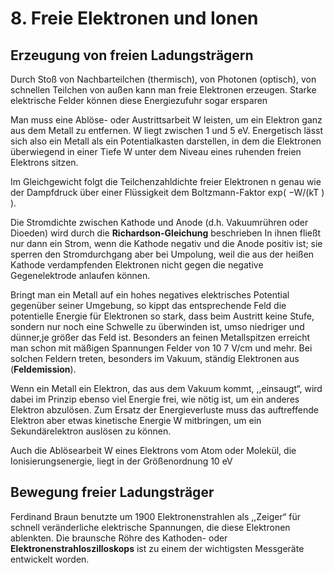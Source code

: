 # 8. Freie Elektronen und Ionen

## Erzeugung von freien Ladungsträgern
Durch Stoß von Nachbarteilchen (thermisch), von Photonen (optisch), von schnellen Teilchen von außen kann man freie Elektronen erzeugen. 
Starke elektrische Felder können diese Energiezufuhr sogar ersparen

Man muss eine Ablöse- oder Austrittsarbeit W leisten, um ein Elektron ganz aus dem Metall zu entfernen. 
W liegt zwischen 1 und 5 eV. 
Energetisch lässt sich also ein Metall als ein Potentialkasten darstellen, in dem die Elektronen überwiegend in
einer Tiefe W unter dem Niveau eines ruhenden freien Elektrons sitzen.

Im Gleichgewicht folgt die Teilchenzahldichte freier Elektronen n genau wie der Dampfdruck
über einer Flüssigkeit dem Boltzmann-Faktor exp( −W/(kT ) ).

Die Stromdichte zwischen Kathode und Anode (d.h. Vakuumrühren oder Dioeden) wird durch die **Richardson-Gleichung** beschrieben
In ihnen fließt nur dann ein Strom, wenn die Kathode negativ und die Anode positiv ist; sie sperren den Stromdurchgang aber bei Umpolung,
weil die aus der heißen Kathode verdampfenden Elektronen nicht gegen die negative Gegenelektrode anlaufen können.

Bringt man ein Metall auf ein hohes negatives elektrisches Potential gegenüber seiner Umgebung, 
so kippt das entsprechende Feld die potentielle Energie für Elektronen so stark, dass beim Austritt keine Stufe, 
sondern nur noch eine Schwelle zu überwinden ist, umso niedriger und dünner,je größer das Feld ist. 
Besonders an feinen Metallspitzen erreicht man schon mit mäßigen Spannungen Felder von 10 7 V/cm und mehr.
Bei solchen Feldern treten, besonders im Vakuum, ständig Elektronen aus (**Feldemission**).

Wenn ein Metall ein Elektron, das aus dem Vakuum kommt, ,,einsaugt“, wird dabei im Prinzip ebenso viel Energie frei, wie nötig ist, 
um ein anderes Elektron abzulösen. 
Zum Ersatz der Energieverluste muss das auftreffende Elektron aber etwas kinetische Energie W mitbringen, um
ein Sekundärelektron auslösen zu können.

Auch die Ablösearbeit W eines Elektrons vom Atom oder Molekül, die Ionisierungsenergie, liegt in der Größenordnung 10 eV

## Bewegung freier Ladungsträger
Ferdinand Braun benutzte um 1900 Elektronenstrahlen als ,,Zeiger“ für schnell veränderliche elektrische Spannungen, die diese Elektronen
ablenkten. Die braunsche Röhre des Kathoden- oder **Elektronenstrahloszilloskops** ist zu einem der wichtigsten Messgeräte entwickelt
worden.
